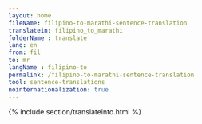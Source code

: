 ```yaml
---
layout: home
fileName: filipino-to-marathi-sentence-translation
translatein: filipino_to_marathi
folderName : translate
lang: en
from: fil
to: mr
langName : filipino-to
permalink: /filipino-to-marathi-sentence-translation
tool: sentence-translations
nointernationalization: true
---
```

{% include section/translateinto.html %}
